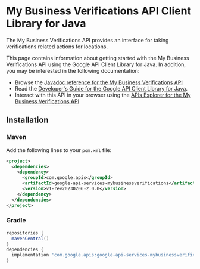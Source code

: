 # My Business Verifications API Client Library for Java

The My Business Verifications API provides an interface for taking verifications related actions for locations.

This page contains information about getting started with the My Business Verifications API
using the Google API Client Library for Java. In addition, you may be interested
in the following documentation:

* Browse the [Javadoc reference for the My Business Verifications API][javadoc]
* Read the [Developer's Guide for the Google API Client Library for Java][google-api-client].
* Interact with this API in your browser using the [APIs Explorer for the My Business Verifications API][api-explorer]

## Installation

### Maven

Add the following lines to your `pom.xml` file:

```xml
<project>
  <dependencies>
    <dependency>
      <groupId>com.google.apis</groupId>
      <artifactId>google-api-services-mybusinessverifications</artifactId>
      <version>v1-rev20230206-2.0.0</version>
    </dependency>
  </dependencies>
</project>
```

### Gradle

```gradle
repositories {
  mavenCentral()
}
dependencies {
  implementation 'com.google.apis:google-api-services-mybusinessverifications:v1-rev20230206-2.0.0'
}
```

[javadoc]: https://googleapis.dev/java/google-api-services-mybusinessverifications/latest/index.html
[google-api-client]: https://github.com/googleapis/google-api-java-client/
[api-explorer]: https://developers.google.com/apis-explorer/#p/mybusinessverifications/v1/
